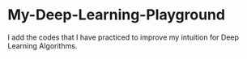 # My-Deep-Learning-Playground
I add the codes that I have practiced to improve my intuition for Deep Learning Algorithms.
